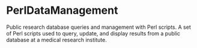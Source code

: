 # PerlDataManagement
Public research database queries and management with Perl scripts. A set of Perl scripts used to query, update, and display results from a public database at a medical research institute.
